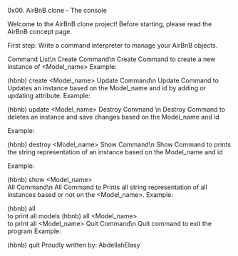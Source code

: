 0x00. AirBnB clone - The console



Welcome to the AirBnB clone project!
Before starting, please read the AirBnB concept page.

First step: Write a command interpreter to manage your AirBnB objects.

Command List\n
Create Command\n
Create Command to create a new instance of <Model_name> Example:

(hbnb) create <Model_name>
Update Command\n
Update Command to Updates an instance based on the Model_name and id by adding or updating attribute. Example:

(hbnb) update <Model_name> <id> <attribute name> <value>
Destroy Command \n
Destroy Command to deletes an instance and save changes based on the Model_name and id

Example:

(hbnb) destroy <Model_name> <id>
Show Command\n
Show Command to prints the string representation of an instance based on the Model_name and id

Example:

(hbnb) show <Model_name> <id>       
All Command\n
All Command to Prints all string representation of all instances based or not on the <Model_name>. Example:

(hbnb) all                
    to print all models
(hbnb) all <Model_name>                
    to print all <Model_name> 
Quit Command\n
Quit command to exit the program Example:

(hbnb) quit
Proudly written by:
AbdellahElasy

